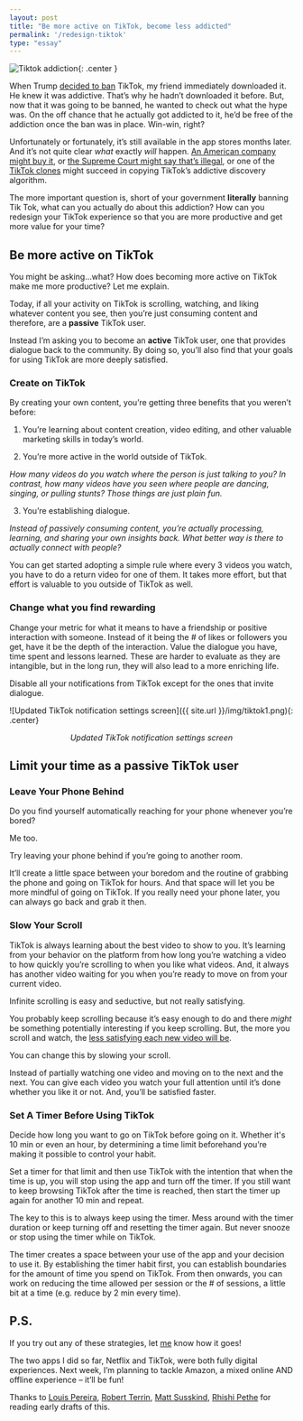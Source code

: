 ```yaml
---
layout: post
title: "Be more active on TikTok, become less addicted"
permalink: '/redesign-tiktok'
type: "essay"
---
```

![Tiktok addiction](https://www.eastcoastdaily.in/wp-content/uploads/2019/06/65172739_854746971565114_8444727666187173888_n-390x220.jpg){: .center }

When Trump [decided to ban](https://www.cnbc.com/2020/07/07/us-looking-at-banning-tiktok-and-chinese-social-media-apps-pompeo.html?mod=djemCMOToday) TikTok, my friend immediately downloaded it. He knew it was addictive. That’s why he hadn’t downloaded it before. But, now that it was going to be banned, he wanted to check out what the hype was. On the off chance that he actually got addicted to it, he’d be free of the addiction once the ban was in place. Win-win, right?

Unfortunately or fortunately, it’s still available in the app stores months later. And it’s not quite clear *what* exactly *will* happen. [An American company might buy it](https://www.wsj.com/articles/microsoft-drops-out-of-bidding-for-tiktoks-u-s-operations-11600039821), or [the Supreme Court might say that’s illegal](https://www.theguardian.com/technology/2020/sep/28/us-judge-temporarily-blocks-trump-order-banning-tiktok-app-store-downloads), or one of the [TikTok clones](https://www.theverge.com/21356971/tiktok-alternatives-instagram-reels-byte-triller-zynn-ban) might succeed in copying TikTok’s addictive discovery algorithm.

The more important question is, short of your government **literally** banning Tik Tok, what can you actually do about this addiction? How can you redesign your TikTok experience so that you are more productive and get more value for your time?

## Be more active on TikTok

You might be asking…what? How does becoming more active on TikTok make me more productive? Let me explain.

Today, if all your activity on TikTok is scrolling, watching, and liking whatever content you see, then you’re just consuming content and therefore, are a **passive** TikTok user.

Instead I’m asking you to become an **active** TikTok user, one that provides dialogue back to the community. By doing so, you’ll also find that your goals for using TikTok are more deeply satisfied.

### Create on TikTok


By creating your own content, you’re getting three benefits that you weren’t before:

1) You’re learning about content creation, video editing, and other valuable marketing skills in today’s world.

2) You’re more active in the world outside of TikTok.

*How many videos do you watch where the person is just talking to you? In contrast, how many videos have you seen where people are dancing, singing, or pulling stunts? Those things are just plain fun.*

3) You’re establishing dialogue.

*Instead of passively consuming content, you’re actually processing, learning, and sharing your own insights back. What better way is there to actually connect with people?*

You can get started adopting a simple rule where every 3 videos you watch, you have to do a return video for one of them. It takes more effort, but that effort is valuable to you outside of TikTok as well.

### Change what you find rewarding

Change your metric for what it means to have a friendship or positive interaction with someone. Instead of it being the # of likes or followers you get, have it be the depth of the interaction. Value the dialogue you have, time spent and lessons learned. These are harder to evaluate as they are intangible, but in the long run, they will also lead to a more enriching life.

Disable all your notifications from TikTok except for the ones that invite dialogue.

![Updated TikTok notification settings screen]({{ site.url }}/img/tiktok1.png){: .center}
<center><em>Updated TikTok notification settings screen</em></center>

## Limit your time as a passive TikTok user

### Leave Your Phone Behind
Do you find yourself automatically reaching for your phone whenever you’re bored?

Me too.

Try leaving your phone behind if you’re going to another room.

It’ll create a little space between your boredom and the routine of grabbing the phone and going on TikTok for hours. And that space will let you be more mindful of going on TikTok. If you really need your phone later, you can always go back and grab it then.

### Slow Your Scroll

TikTok is always learning about the best video to show to you. It’s learning from your behavior on the platform from how long you’re watching a video to how quickly you’re scrolling to when you like what videos. And, it always has another video waiting for you when you’re ready to move on from your current video.

Infinite scrolling is easy and seductive, but not really satisfying.

You probably keep scrolling because it’s easy enough to do and there *might* be something potentially interesting if you keep scrolling. But, the more you scroll and watch, the [less satisfying each new video will be](https://www.investopedia.com/terms/l/lawofdiminishingutility.asp).

You can change this by slowing your scroll.

Instead of partially watching one video and moving on to the next and the next. You can give each video you watch your full attention until it’s done whether you like it or not. And, you’ll be satisfied faster.

### Set A Timer Before Using TikTok
Decide how long you want to go on TikTok before going on it. Whether it's 10 min or even an hour, by determining a time limit beforehand you’re making it possible to control your habit.

Set a timer for that limit and then use TikTok with the intention that when the time is up, you will stop using the app and turn off the timer. If you still want to keep browsing TikTok after the time is reached, then start the timer up again for another 10 min and repeat.

The key to this is to always keep using the timer. Mess around with the timer duration or keep turning off and resetting the timer again. But never snooze or stop using the timer while on TikTok.

The timer creates a space between your use of the app and your decision to use it. By establishing the timer habit first, you can establish boundaries for the amount of time you spend on TikTok. From then onwards, you can work on reducing the time allowed per session or the # of sessions, a little bit at a time (e.g. reduce by 2 min every time).

## P.S.
If you try out any of these strategies, let [me](https://twitter.com/nivivive/status/1314608005137141760) know how it goes! 

The two apps I did so far, Netflix and TikTok, were both fully digital experiences. Next week, I’m planning to tackle Amazon, a mixed online AND offline experience – it’ll be fun!

Thanks to [Louis Pereira](https://complexitycondensed.com/), [Robert Terrin](https://www.twitter.com/robterrin), [Matt Susskind](https://twitter.com/saucekind), [Rhishi Pethe](https://twitter.com/rpethe) for reading early drafts of this.
